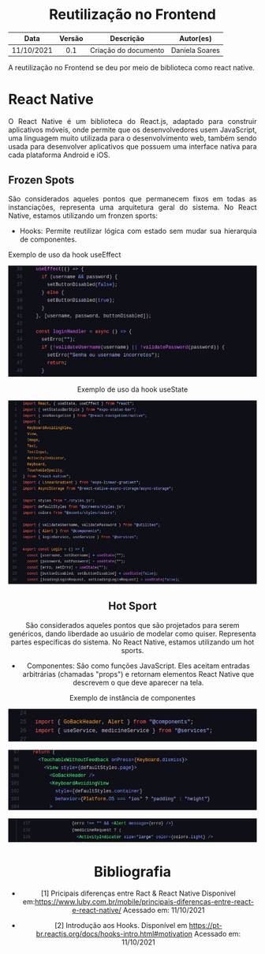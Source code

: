 # <center> Reutilização no Frontend

|    Data    | Versão |      Descrição       |   Autor(es)    |
| :--------: | :----: | :------------------: | :------------: |
| 11/10/2021 |  0.1   | Criação do documento | Daniela Soares |

<div align="justify">

A reutilização no Frontend se deu por meio de biblioteca como react native.

# React Native

O React Native é um biblioteca do React.js, adaptado para construir aplicativos móveis, onde permite que os desenvolvedores usem JavaScript, uma linguagem muito utilizada para o desenvolvimento web, também sendo usada para desenvolver aplicativos que possuem uma interface nativa para cada plataforma Android e iOS.

## Frozen Spots

São considerados aqueles pontos que permanecem fixos em todas as instanciações, representa uma arquitetura geral do sistema. No React Native, estamos utilizando um fronzen sports:

- Hooks: Permite reutilizar lógica com estado sem mudar sua hierarquia de componentes.

Exemplo de uso da hook useEffect

<p align='center'>
    <img src='https://raw.githubusercontent.com/UnBArqDsw2021-1/2021.1_G01_Animalesco_docs/main/docs/assets/images/useEffect.png'>
    <figcaption align='center'>
</p>

Exemplo de uso da hook useState

<p align='center'>
    <img src='https://raw.githubusercontent.com/UnBArqDsw2021-1/2021.1_G01_Animalesco_docs/main/docs/assets/images/useState.png'>
    <figcaption align='center'>
</p>

## Hot Sport

São considerados aqueles pontos que são projetados para serem genéricos, dando liberdade ao usuário de modelar como quiser. Representa partes específicas do sistema. No React Native, estamos utilizando um hot sports.

- Componentes: São como funções JavaScript. Eles aceitam entradas arbitrárias (chamadas "props") e retornam elementos React Native que descrevem o que deve aparecer na tela.

Exemplo de instância de  componentes

<p align='center'>
    <img src='https://raw.githubusercontent.com/UnBArqDsw2021-1/2021.1_G01_Animalesco_docs/main/docs/assets/images/components.png'>
    <figcaption align='center'>
    <p align='center'>
    <img src='https://raw.githubusercontent.com/UnBArqDsw2021-1/2021.1_G01_Animalesco_docs/main/docs/assets/images/GoBackHeader.png'>
    <figcaption align='center'>
    <p align='center'>
    <img src='https://raw.githubusercontent.com/UnBArqDsw2021-1/2021.1_G01_Animalesco_docs/main/docs/assets/images/Alert.png'>
    <figcaption align='center'>
</p>

# Bibliografia

* [1] Pricipais diferenças entre Ract & React Native Disponivel em:<https://www.luby.com.br/mobile/principais-diferencas-entre-react-e-react-native/> Acessado em: 11/10/2021

* [2] Introdução aos Hooks. Disponível em <https://pt-br.reactjs.org/docs/hooks-intro.html#motivation> Acessado em: 11/10/2021

</div>
